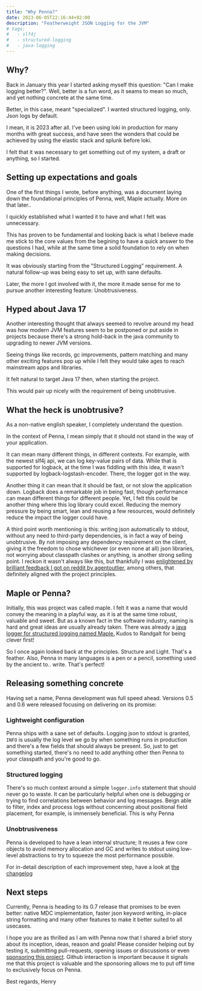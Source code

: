 ```yaml
---
title: "Why Penna?"
date: 2023-06-05T22:16:44+02:00
description: "Featherweight JSON Logging for the JVM"
# tags:
#   - slf4j
#   - structured-logging
#   - java-logging
---
```


## Why?
Back in January this year I started asking myself this question: "Can I make logging better?".
Well, better is a fun word, as it seams to mean so much, and yet nothing concrete at the same time.

<!--more-->

Better, in this case, meant "specialized". I wanted structured logging, only. Json logs by default.

I mean, it is 2023 after all. I've been using loki in production for many months with great success, and have seen
the wonders that could be achieved by using the elastic stack and splunk before loki.

I felt that it was necessary to get something out of my system, a draft or anything, so I started.

## Setting up expectations and goals

One of the first things I wrote, before anything, was a document laying down the foundational principles of Penna, well, Maple actually. More on that later..

I quickly established what I wanted it to have and what I felt was unnecessary.

This has proven to be fundamental and looking back is what I believe made me stick to the core values from the begining to have a quick answer to the questions I had, while at the same time a solid foundation to rely on when making decisions.

It was obviously starting from the "Structured Logging" requirement. A natural follow-up was being easy to set up, with sane defaults.

Later, the more I got involved with it, the more it made sense for me to pursue another interesting feature: Unobtrusiveness.

## Hyped about Java 17

Another interesting thought that always seemed to revolve around my head was how modern JVM features seem to be postponed or put aside in projects because there's a strong hold-back in the java community to upgrading to newer JVM versions.

Seeing things like records, gc improvements, pattern matching and many other exciting features pop up while I felt they would take ages to reach mainstream apps and libraries.

It felt natural to target Java 17 then, when starting the project.

This would pair up nicely with the requirement of being unobtrusive.

## What the heck is unobtrusive?

As a non-native english speaker, I completely understand the question.

In the context of Penna, I mean simply that it should not stand in the way of your application.

It can mean many different things, in different contexts. For example, with the newest slf4j api, we can log key-value pairs of data. While that is supported for logback, at the time I was fiddling with this idea, it wasn't supported by logback-logstash-encoder. There, the logger got in the way.

Another thing it can mean that it should be fast, or not slow the application down. Logback does a remarkable job in being fast, though performance can mean different things for different people. Yet, I felt this could be another thing where this log library could excel. Reducing the memory pressure by being smart, lean and reusing a few resources, would definitely reduce the impact the logger could have.

A third point worth mentioning is this: writing json automatically to stdout, without any need to third-party dependencies, is in fact a way of being unobtrusive. By not imposing any dependency requirement on the client, giving it the freedom to chose whichever (or even none at all) json libraries, not worrying about classpath clashes or anything, is another strong selling point. I reckon it wasn't always like this, but thankfully I was [enlightened by brilliant feedback I got on reddit by agentoutlier](https://www.reddit.com/r/java/comments/11nqjqx/comment/jbstyky/?utm_source=share&utm_medium=web2x&context=3), among others, that definitely aligned with the project principles.

## Maple or Penna?

Initially, this was project was called maple. I felt it was a name that would convey the meaning in a playful way, as it is at the same time robust, valuable and sweet. But as a known fact in the software industry, naming is hard and great ideas are usually already taken. There was already a [java logger for structured logging named Maple.](https://github.com/Randgalt/maple)
Kudos to Randgalt for being clever first!

So I once again looked back at the principles. Structure and Light. That's a feather. Also, Penna in many languages is a pen or a pencil, something used by the ancient to.. write. That's perfect!

## Releasing something concrete

Having set a name, Penna development was full speed ahead. Versions 0.5 and 0.6 were released focusing on delivering on its promise:

### Lightweight configuration

Penna ships with a sane set of defaults. Logging json to stdout is granted, `INFO` is usually the log level we go by when something runs in production and there's a few fields that should always be present. So, just to get something started, there's no need to add anything other then Penna to your classpath and you're good to go.

### Structured logging

There's so much context around a simple `logger.info` statement that should never go to waste. It can be particularly helpful when one is debugging or trying to find correlations between behavior and log messages. Beign able to filter, index and process logs without concerning about positional field placement, for example, is immensely beneficial.
This is why Penna

### Unobtrusiveness

Penna is developed to have a lean internal structure; It reuses a few core objects to avoid memory allocation and GC and writes to stdout using low-level abstractions to try to squeeze the most performance possible.

For in-detail description of each improvement step, have a look at [the changelog](https://hkupty.github.io/penna/changelog/)

## Next steps

Currently, Penna is heading to its 0.7 release that promises to be even better: native MDC implementation, faster json keyword writing, in-place string formatting and many other features to make it better suited to all usecases.

I hope you are as thrilled as I am with Penna now that I shared a brief story about its inception, ideas, reason and goals!
Please consider helping out by testing it, submitting pull-requests, opening issues or discussions or even [sponsoring this project](https://github.com/sponsors/hkupty).
Github interaction is important because it signals me that this project is valuable and the sponsoring allows me to put off time to exclusively focus on Penna.

Best regards,
Henry
